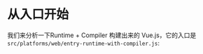 # 从入口开始

我们来分析一下Runtime + Compiler 构建出来的 Vue.js，它的入口是```src/platforms/web/entry-runtime-with-compiler.js```:
